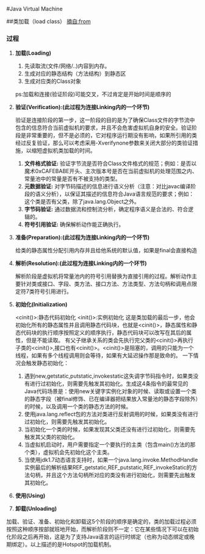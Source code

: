 #Java Virtual Machine

##类加载（load class）
[摘自:from](http://www.importnew.com/18548.html)
### 过程
1. **加载(Loading)**
    
    1. 先读取流(文件/网络/..)内容到内存。
    2. 生成对应的静态结构（方法结构）到静态区
    3. 生成对应类的Class对象
    
    ps:加载和连接(验证阶段)可能交叉，不过肯定是开始时间是顺序的
2. **验证(Verification):(此过程为连接Linking内的一个环节)**

    验证是连接阶段的第一步，这一阶段的目的是为了确保Class文件的字节流中包含的信息符合当前虚拟机的要求，并且不会危害虚拟机自身的安全。验证阶段是非常重要的，但不是必须的，它对程序运行期没有影响，如果所引用的类经过反复验证，那么可以考虑采用-Xverifynone参数来关闭大部分的类验证措施，以缩短虚拟机类加载的时间。
    
    1. **文件格式验证:** 验证字节流是否符合Class文件格式的规范；例如：是否以魔术0xCAFEBABE开头、主次版本号是否在当前虚拟机的处理范围之内、常量池中的常量是否有不被支持的类型。
    2. **元数据验证:** 对字节码描述的信息进行语义分析（注意：对比javac编译阶段的语义分析），以保证其描述的信息符合Java语言规范的要求；例如：这个类是否有父类，除了java.lang.Object之外。
    3. **字节码验证:** 通过数据流和控制流分析，确定程序语义是合法的、符合逻辑的。
    4. **符号引用验证:** 确保解析动作能正确执行。
    
    
3. **准备(Preparation):(此过程为连接Linking内的一个环节)**

    给类的静态属性分配引用内存并且给他系统的默认值，如果是final会直接构造
    
4. **解析(Resolution):(此过程为连接Linking内的一个环节)**

    解析阶段是虚拟机将常量池内的符号引用替换为直接引用的过程。解析动作主要针对类或接口、字段、类方法、接口方法、方法类型、方法句柄和调用点限定符7类符号引用进行。

5. **初始化(Initialization)**

    <cinit()>:静态代码初始化
    <init()>:实例初始化
    这是类加载的最后一步，他会初始化所有的静态属性并且调用静态代码块，也就是<cinit()>，静态属性和静态代码块的执行顺序按照定义的顺序执行，静态代码块可以改写在其后的属性，但是不能读取。
    有父子继承关系的类会先执行完父类的<cinit()>再执行子类的<cinit()>,接口也有<cinit()>。<cinit()>是阻塞的，调用的只能为一个线程，如果有多个线程调用则会等待，如果有大延迟操作那是致命的。
    一下情况会触发静态初始化：
    1. 遇到new,getstatic,putstatic,invokestatic这失调字节码指令时，如果类没有进行过初始化，则需要先触发其初始化。生成这4条指令的最常见的Java代码场景是：使用new关键字实例化对象的时候、读取或设置一个类的静态字段（被final修饰、已在编译器把结果放入常量池的静态字段除外）的时候，以及调用一个类的静态方法的时候。
    1. 使用java.lang.reflect包的方法对类进行反射调用的时候，如果类没有进行过初始化，则需要先触发其初始化。
    1. 当初始化一个类的时候，如果发现其父类还没有进行过初始化，则需要先触发其父类的初始化。
    1. 当虚拟机启动时，用户需要指定一个要执行的主类（包含main()方法的那个类），虚拟机会先初始化这个主类。
    1. 当使用jdk1.7动态语言支持时，如果一个java.lang.invoke.MethodHandle实例最后的解析结果REF_getstatic,REF_putstatic,REF_invokeStatic的方法句柄，并且这个方法句柄所对应的类没有进行初始化，则需要先出触发其初始化。
    
    
6. **使用(Using)**
7. **卸载(Unloading)**

加载、验证、准备、初始化和卸载这5个阶段的顺序是确定的，类的加载过程必须按照这种顺序按部就班地开始，而解析阶段则不一定：它在某些情况下可以在初始化阶段之后再开始，这是为了支持Java语言的运行时绑定（也称为动态绑定或晚期绑定）。以上描述的是Hotspot的加载机制。


































































